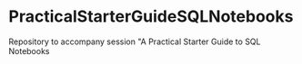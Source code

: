 # PracticalStarterGuideSQLNotebooks
Repository to accompany session "A Practical Starter Guide to SQL Notebooks
